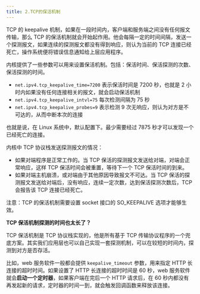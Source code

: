 ```yaml
---
title: 2.TCP的保活机制
---
```


TCP 的 keepalive 机制，如果在一段时间内，客户端和服务端之间没有任何报文传输，那么 TCP 的保活机制就会开始起作用。他会每隔一定的时间间隔，发送一个探测报文，如果连续的探测报文都没有得到响应，则认为当前的 TCP 连接已经死亡，操作系统便将错误信息通知给上层应用程序。

内核提供了一些参数可以用来设置保活机制。包括：保活时间、保活探测的次数、保活探测的时间。

- `net.ipv4.tcp_keepalive_time=7200` 表示保活时间是 7200 秒，也就是 2 小时内如果没有任何连接相关的报文，就会启动保活机制
- `net.ipv4.tcp_keepalive_intvl=75` 每次检测间隔为 75 秒
- `net.ipv4.tcp_keepalive_probes=9` 表示检测 9 次无响应，则认为对方是不可达的，从而中断本次的连接

也就是说，在 Linux 系统中，默认配置下。最少需要经过 7875 秒才可以发现一个已经死亡的连接。

内核中 TCP 协议栈发送探测报文的情况：

- 如果对端程序是正常工作的。当 TCP 保活的探测报文发送给对端，对端会正常响应，这样 TCP 保活时间会被重置，等待下一个 TCP 保活时间的到来。
- 如果对端主机崩溃，或对端由于其他原因导致报文不可达。当 TCP 保活的探测报文发送给对端后，没有响应，连续一定次数，达到保活探测次数后，TCP 会报告该 TCP 连接已经死亡。

注意：TCP 的保活机制需要设置 socket 接口的 SO_KEEPALIVE 选项才能够生效。

**TCP 保活机制探测的时间也太长了？**

TCP 保活机制是 TCP 协议栈实现的，他是所有基于 TCP 传输协议程序的一个兜底方案。其实我们应用层也可以自己实现一套探测机制，可以在较短的时间内，探测到对方是否存活。

比如，web 服务软件一般都会提供 `keepalive_timeout` 参数，用来指定 HTTP 长连接的超时时间。如果设置了 HTTP 长连接的超时时间是 60 秒，web 服务软件就会**启动一个定时器**，如果客户端在完后一个 HTTP 请求后，在 60 秒内都没有再发起新的请求，定时器的时间一到，就会触发回调函数来释放该连接。